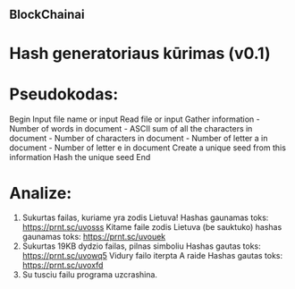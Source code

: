 ## BlockChainai
# Hash generatoriaus kūrimas (v0.1)
# Pseudokodas:
Begin
  Input file name or input
  Read file or input
  Gather information
    - Number of words in document
    - ASCII sum of all the characters in document
    - Number of characters in document
    - Number of letter a in document
    - Number of letter e in document
  Create a unique seed from this information
  Hash the unique seed
End
# Analize:
1. Sukurtas failas, kuriame yra zodis Lietuva!
Hashas gaunamas toks: https://prnt.sc/uvosss
Kitame faile zodis Lietuva (be sauktuko)
hashas gaunamas toks: https://prnt.sc/uvouek
2. Sukurtas 19KB dydzio failas, pilnas simboliu
Hashas gautas toks: https://prnt.sc/uvowq5
Vidury failo iterpta A raide
Hashas gautas toks: https://prnt.sc/uvoxfd
3. Su tusciu failu programa uzcrashina.

